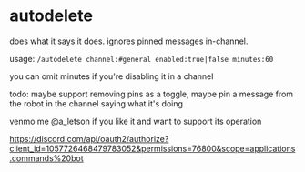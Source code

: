 # autodelete

does what it says it does. ignores pinned messages in-channel.

usage: `/autodelete channel:#general enabled:true|false minutes:60`

you can omit minutes if you're disabling it in a channel

todo: maybe support removing pins as a toggle, maybe pin a message from the robot in the channel saying what it's doing

venmo me @a_letson if you like it and want to support its operation

https://discord.com/api/oauth2/authorize?client_id=1057726468479783052&permissions=76800&scope=applications.commands%20bot
